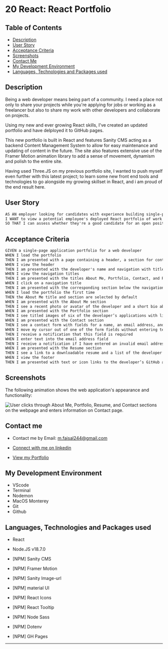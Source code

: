 # 20 React: React Portfolio

## Table of Contents

- [Description](#description)
- [User Story](#user-story)
- [Acceptance Criteria](#acceptance-criteria)
- [Screenshots](#screenshots)
- [Contact Me](#contact-me)
- [My Development Environment](#my-development-environment)
- [Languages, Technologies and Packages used](#languages-technologies-and-packages-used)

## Description

Being a web developer means being part of a community. I need a place not only to share your projects while you're applying for jobs or working as a freelancer but also to share my work with other developers and collaborate on projects.

Using my new and ever growing React skills, I've created an updated portfolio and have delployed it to GitHub pages.

This new portfolio is built in React and features Sanity CMS acting as a backend Content Management System to allow for easy maintenance and updating of content in the future. The site also features extensive use of the Framer Motion animation library to add a sense of movement, dynamism and polish to the entire site.

Having used Three.JS on my previous portfolio site, I wanted to push myself even further with this latest project; to learn some new front end tools and technologies to go alongside my growing skillset in React, and i am proud of the end result here.

## User Story

```md
AS AN employer looking for candidates with experience building single-page applications
I WANT to view a potential employee's deployed React portfolio of work samples
SO THAT I can assess whether they're a good candidate for an open position
```

## Acceptance Criteria

```md
GIVEN a single-page application portfolio for a web developer
WHEN I load the portfolio
THEN I am presented with a page containing a header, a section for content, and a footer
WHEN I view the header
THEN I am presented with the developer's name and navigation with titles corresponding to different sections of the portfolio
WHEN I view the navigation titles
THEN I am presented with the titles About Me, Portfolio, Contact, and Resume, and the title corresponding to the current section is highlighted
WHEN I click on a navigation title
THEN I am presented with the corresponding section below the navigation without the page reloading and that title is highlighted
WHEN I load the portfolio the first time
THEN the About Me title and section are selected by default
WHEN I am presented with the About Me section
THEN I see a recent photo or avatar of the developer and a short bio about them
WHEN I am presented with the Portfolio section
THEN I see titled images of six of the developer’s applications with links to both the deployed applications and the corresponding GitHub repositories
WHEN I am presented with the Contact section
THEN I see a contact form with fields for a name, an email address, and a message
WHEN I move my cursor out of one of the form fields without entering text
THEN I receive a notification that this field is required
WHEN I enter text into the email address field
THEN I receive a notification if I have entered an invalid email address
WHEN I am presented with the Resume section
THEN I see a link to a downloadable resume and a list of the developer’s proficiencies
WHEN I view the footer
THEN I am presented with text or icon links to the developer’s GitHub and LinkedIn profiles, and their profile on a third platform (Stack Overflow, Twitter)
```

## Screenshots

The following animation shows the web application's appearance and functionality:

![User clicks through About Me, Portfolio, Resume, and Contact sections on the webpage and enters information on Contact page.](./Assets/20-react-homework-demo-01.gif)

## Contact me

- Contact me by Email: [m.faisal244@gmail.com](mailto:m.faisal244@gmail.com)

- [Connect with me on linkedin](https://www.linkedin.com/in/faisal244/)

- [View my Portfolio](https://faisal244.github.io/Portfolio/)

## My Development Environment

- VScode
- Terminal
- Nodemon
- MacOS Monterey
- Git
- Github

## Languages, Technologies and Packages used

- React
- Node.JS v18.7.0

- [NPM] Sanity CMS
- [NPM] Framer Motion
- [NPM] Sanity Image-url
- [NPM] material UI
- [NPM] React Icons
- [NPM] React Tooltip
- [NPM] Node Sass
- [NPM] Dotenv
- [NPM] GH Pages

---
